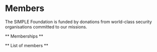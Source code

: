 # Members

The SIMPLE Foundation is funded by donations from world-class security organisations committed to our missions.

** Memberships **

** List of members **